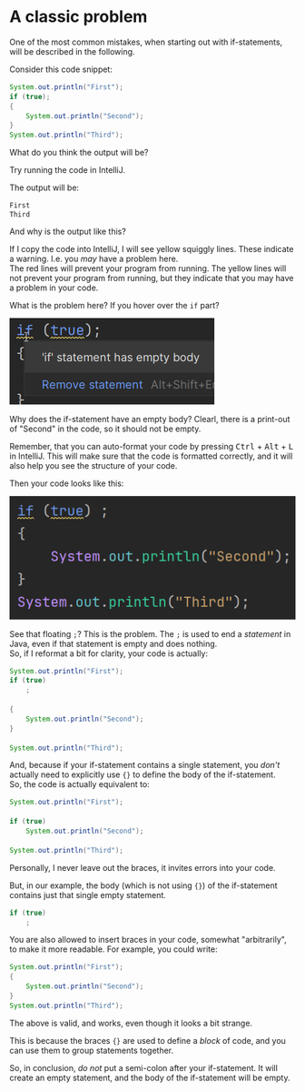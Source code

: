 # A classic problem

One of the most common mistakes, when starting out with if-statements, will be described in the following.

Consider this code snippet:

```java
System.out.println("First");
if (true); 
{
    System.out.println("Second");
}
System.out.println("Third");
```

What do you think the output will be?

Try running the code in IntelliJ.

<hint title="Hint">

The output will be:
```
First
Third
```

</hint>

And why is the output like this?

If I copy the code into IntelliJ, I will see yellow squiggly lines. These indicate a warning. I.e. you _may_ have a problem here.\
The red lines will prevent your program from running. The yellow lines will not prevent your program from running, but they indicate that you may have a problem in your code.

What is the problem here? If you hover over the `if` part?

![wrong](Resources/WhatsWrong.png)

Why does the if-statement have an empty body? Clearl, there is a print-out of "Second" in the code, so it should not be empty.

Remember, that you can auto-format your code by pressing <kbd>Ctrl</kbd> + <kbd>Alt</kbd> + <kbd>L</kbd>  in IntelliJ. This will make sure that the code is formatted correctly, and it will also help you see the structure of your code.

Then your code looks like this:

![wrong2](Resources/FormattedProblem.png)

See that floating `;`? This is the problem. The `;` is used to end a _statement_ in Java, even if that statement is empty and does nothing.\
So, if I reformat a bit for clarity, your code is actually:

```java
System.out.println("First");
if (true)
    ; 

{
    System.out.println("Second");
}

System.out.println("Third");
```

And, because if your if-statement contains a single statement, you _don't_ actually need to explicitly use `{}` to define the body of the if-statement.\
So, the code is actually equivalent to:

```java
System.out.println("First");

if (true)
    System.out.println("Second");

System.out.println("Third");
```

Personally, I never leave out the braces, it invites errors into your code.

But, in our example, the body (which is not using `{}`) of the if-statement contains just that single empty statement.

```java
if (true)
    ; 
```

You are also allowed to insert braces in your code, somewhat "arbitrarily", to make it more readable. For example, you could write:

```java
System.out.println("First");
{
    System.out.println("Second");
}
System.out.println("Third");
```

The above is valid, and works, even though it looks a bit strange. 

This is because the braces `{}` are used to define a _block_ of code, and you can use them to group statements together.

So, in conclusion, _do not_ put a semi-colon after your if-statement. It will create an empty statement, and the body of the if-statement will be empty.